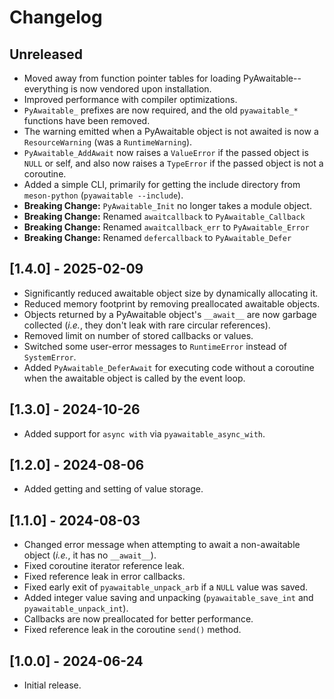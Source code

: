 # Changelog

## Unreleased

- Moved away from function pointer tables for loading PyAwaitable--everything is now vendored upon installation.
- Improved performance with compiler optimizations.
- `PyAwaitable_` prefixes are now required, and the old `pyawaitable_*` functions have been removed.
- The warning emitted when a PyAwaitable object is not awaited is now a `ResourceWarning` (was a `RuntimeWarning`).
- `PyAwaitable_AddAwait` now raises a `ValueError` if the passed object is `NULL` or self, and also now raises a `TypeError` if the passed object is not a coroutine.
- Added a simple CLI, primarily for getting the include directory from `meson-python` (`pyawaitable --include`).
- **Breaking Change:** `PyAwaitable_Init` no longer takes a module object.
- **Breaking Change:** Renamed `awaitcallback` to `PyAwaitable_Callback`
- **Breaking Change:** Renamed `awaitcallback_err` to `PyAwaitable_Error`
- **Breaking Change:** Renamed `defercallback` to `PyAwaitable_Defer`

## [1.4.0] - 2025-02-09

- Significantly reduced awaitable object size by dynamically allocating it.
- Reduced memory footprint by removing preallocated awaitable objects.
- Objects returned by a PyAwaitable object's `__await__` are now garbage collected (*i.e.*, they don't leak with rare circular references).
- Removed limit on number of stored callbacks or values.
- Switched some user-error messages to `RuntimeError` instead of `SystemError`.
- Added `PyAwaitable_DeferAwait` for executing code without a coroutine when the awaitable object is called by the event loop.

## [1.3.0] - 2024-10-26

- Added support for `async with` via `pyawaitable_async_with`.

## [1.2.0] - 2024-08-06

- Added getting and setting of value storage.

## [1.1.0] - 2024-08-03

- Changed error message when attempting to await a non-awaitable object (*i.e.*, it has no `__await__`).
- Fixed coroutine iterator reference leak.
- Fixed reference leak in error callbacks.
- Fixed early exit of `pyawaitable_unpack_arb` if a `NULL` value was saved.
- Added integer value saving and unpacking (`pyawaitable_save_int` and `pyawaitable_unpack_int`).
- Callbacks are now preallocated for better performance.
- Fixed reference leak in the coroutine `send()` method.

## [1.0.0] - 2024-06-24

- Initial release.
